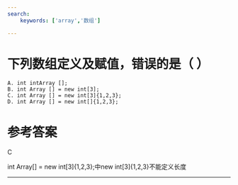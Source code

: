 ```yaml
---
search:
    keywords: ['array','数组']

---
```



# 下列数组定义及赋值，错误的是（ ）

```
A. int intArray [];
B. int Array [] = new int[3];
C. int Array [] = new int[3]{1,2,3};
D. int Array [] = new int[]{1,2,3};
```

# 参考答案

C

int Array[] = new int[3]{1,2,3};中new int[3]{1,2,3}不能定义长度

---